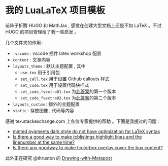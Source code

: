# 我的 LuaLaTeX 项目模板

前阵子折腾 HUGO 和 MathJax , 感觉在创建大型文档上还是不如 LaTeX 。不过 HUGO 的项目管理给了我一些启发 。

几个文件夹的作用 : 

- `.vscode` : vscode 插件 latex workshop 配置
- `content` : 文章内容
- `layouts_theme` : 默认主题配置 , 其中
  - `use.tex` 用于引用包
  - `set_call.tex` 用于设置 Github callouts 样式
  - `set_code.tex` 用于设置代码块样式
  - `set_code_fvextra01.tex` 为[此答案](https://tex.stackexchange.com/questions/741923)的第一个版本
  - `set_code_fvextra02.tex` 为[此答案](https://tex.stackexchange.com/questions/741923)的第二个版本
- `layouts_custom` : 额外的主题配置
- `static` : 存放图像 , 代码等内容

感谢 tex.stackexchange.com 上各位专家提供的帮助 。下面是我提过的问题 :

- [minted pygments dark style do not have optimization for LaTeX syntax](https://tex.stackexchange.com/questions/742042)
- [Is there a good way to make tcblistings highlight lines and the linenumber at the same time?](https://tex.stackexchange.com/questions/741923)
- [Is there any goodway to make tcolorbox overlay cover the box content?](https://tex.stackexchange.com/questions/741872)

此外正在研究 @thruston 的 [Drawing-with-Metapost](https://github.com/thruston/Drawing-with-Metapost)